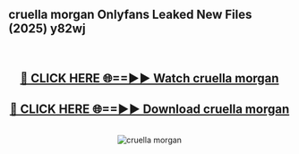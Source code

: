 <h2>cruella morgan Onlyfans Leaked New Files (2025) y82wj</h2>
<br>
<div align="center">
<h2><a href="https://mediafiles.top/cruella_morgan&ref=git" rel="nofollow">🔴 CLICK HERE 🌐==►► Watch cruella morgan</a></h2>
<h2><a href="https://mediafiles.top/cruella_morgan&ref=git" rel="nofollow">🔴 CLICK HERE 🌐==►► Download cruella morgan</a></h2>
<br>
<a href="https://mediafiles.top/cruella_morgan&ref=git" rel="nofollow" data-target="animated-image.originalLink"><img src="https://i.ibb.co.com/xMMVF88/686577567.gif" alt="cruella morgan" style="max-width: 100%; display: inline-block;" data-target="animated-image.originalImage"></a>
</div>
<br>
<br>